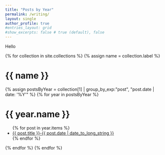 ```yaml
---
title: "Posts by Year"
permalink: /writing/
layout: single
author_profile: true
#entries_layout: grid
#show_excerpts: false # true (default), false
---
```


Hello

<!--
{% assign postsByYear = site.posts | group_by_exp:"post", "post.date | date: '%Y'" %}
{% for year in postsByYear %}
<h1>{{ year.name }}</h1>
<ul>
  {% for post in year.items %}
    <li>
      <a href="{{ post.url | relative_url }}">{{ post.title }}-{{ post.date | date_to_long_string }}</a>
    </li>
  {% endfor %}
</ul>
{% endfor %}
-->

{% for collection in site.collections %}
{% assign name = collection.label %}
  <h1>{{ name }}</h1>
  {% assign postsByYear = collection[1] | group_by_exp:"post", "post.date | date: '%Y'" %}
  {% for year in postsByYear %}
    <h1>{{ year.name }}</h1>
    <ul>
    {% for post in year.items %}
      <li>
        <a href="{{ post.url | relative_url }}">{{ post.title }}-{{ post.date | date_to_long_string }}</a>
      </li>
    {% endfor %}
    </ul>
  {% endfor %}
{% endfor %}

<!--
{% for collection in site.collections %}
{% assign name = collection.label %}
  <h1>{{ name }}</h1>
  {% for post in site.[name] %}
  <ul>
    <li><a href="{{ post.url }}">{{ post.title }}</a></li>
  </ul>
  {% endfor %}
{% endfor %}
-->


<!--
<ul>
  {% for post in site.posts %}
    <li>
      <a href="{{ post.url }}">{{ post.title }}</a>
    </li>
  {% endfor %}
</ul>
-->
